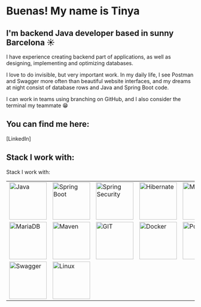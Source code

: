 # Buenas! My name is Tinya
## I'm backend Java developer based in sunny Barcelona ☀️

I have experience creating backend part of applications, as well as designing, implementing and optimizing databases. 

I love to do invisible, but very important work. In my daily life, I see Postman and Swagger more often than beautiful website interfaces, and my dreams at night consist of database rows and Java and Spring Boot code. 

I can work in teams using branching on GitHub, and I also consider the terminal my teammate 😁

## You can find me here:
[LinkedIn]

## Stack I work with:
Stack I work with:
<table>
  <tr>
    <td><img src="https://static-00.iconduck.com/assets.00/java-original-wordmark-icon-276x512-bacgskru.png" alt="Java" width="100px"></td>
    <td><img src="https://upload.wikimedia.org/wikipedia/commons/thumb/4/44/Spring_Framework_Logo_2018.svg/1200px-Spring_Framework_Logo_2018.svg.png" alt="Spring Boot" width="100px"></td>
    <td><img src="https://www.dariawan.com/media/images/tech-spring-security.width-400.png" alt="Spring Security" width="100px"></td>
    <td><img src="https://cdn.icon-icons.com/icons2/2699/PNG/512/hibernate_logo_icon_169034.png" alt="Hibernate" width="100px"></td>
    <td><img src="https://upload.wikimedia.org/wikipedia/labs/8/8e/Mysql_logo.png" alt="MySQL" width="100px"></td>
  </tr>
  <tr>
    <td><img src="https://upload.wikimedia.org/wikipedia/commons/thumb/c/ca/MariaDB_colour_logo.svg/2560px-MariaDB_colour_logo.svg.png" alt="MariaDB" width="100px"></td>
    <td><img src="https://res.cloudinary.com/practicaldev/image/fetch/s--1KIy2_Nb--/c_limit%2Cf_auto%2Cfl_progressive%2Cq_auto%2Cw_880/https://cdn-images-1.medium.com/max/2400/1%2AH-IQgGmDCiOcjRsFe7TzdA.png" alt="Maven" width="100px"></td>
    <td><img src="https://git-scm.com/images/logos/downloads/Git-Logo-2Color.png" alt="GIT" width="100px"></td>
    <td><img src="https://1000logos.net/wp-content/uploads/2021/11/Docker-Logo.png" alt="Docker" width="100px"></td>
    <td><img src="https://upload.wikimedia.org/wikipedia/commons/c/c2/Postman_%28software%29.png" alt="Postman" width="100px"></td>
  </tr>
  <tr>
    <td><img src="https://miro.medium.com/v2/resize:fit:818/1*zc-LgogGtr7fFHF9e1M8wA.png" alt="Swagger" width="100px"></td>
    <td><img src="https://www.freeiconspng.com/thumbs/linux-icon/linux-icon-19.png" alt="Linux" width="100px"></td>
  </tr>
</table>



